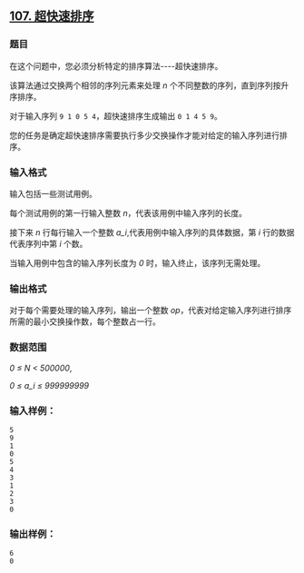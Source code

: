 ## [107. 超快速排序](https://www.acwing.com/problem/content/109/)

### 题目

在这个问题中，您必须分析特定的排序算法----超快速排序。

该算法通过交换两个相邻的序列元素来处理 *n* 个不同整数的序列，直到序列按升序排序。

对于输入序列 `9 1 0 5 4`，超快速排序生成输出 `0 1 4 5 9`。

您的任务是确定超快速排序需要执行多少交换操作才能对给定的输入序列进行排序。

### 输入格式

输入包括一些测试用例。

每个测试用例的第一行输入整数 *n*，代表该用例中输入序列的长度。

接下来 *n* 行每行输入一个整数 *a_i*,代表用例中输入序列的具体数据，第 *i* 行的数据代表序列中第 *i* 个数。

当输入用例中包含的输入序列长度为 *0* 时，输入终止，该序列无需处理。

### 输出格式

对于每个需要处理的输入序列，输出一个整数 *op*，代表对给定输入序列进行排序所需的最小交换操作数，每个整数占一行。

### 数据范围

*0 ≤ N < 500000*,

*0 ≤ a_i ≤ 999999999*

### 输入样例：

```
5
9
1
0
5
4
3
1
2
3
0
```

### 输出样例：

```
6
0
```
